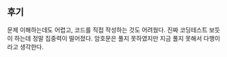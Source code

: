 ## 후기

문제 이해하는데도 어렵고, 코드를 직접 작성하는 것도 어려웠다. 진짜 코딩테스트 보듯이 하는데 정말 집중력이 떨어졌다. 암호문은 풀지 못하였지만 지금 풀지 못해서 다행이라고 생각한다.